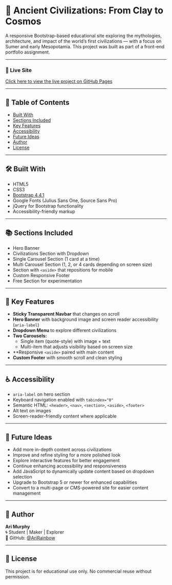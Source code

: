 # 🌌 Ancient Civilizations: From Clay to Cosmos

A responsive Bootstrap-based educational site exploring the mythologies, architecture, and impact of the world’s first civilizations — with a focus on Sumer and early Mesopotamia. This project was built as part of a front-end portfolio assignment.

---

### 🔗 Live Site  
[Click here to view the live project on GitHub Pages](https://ariRainbow.github.io/atlas-bootstrap/)

---

## 📑 Table of Contents

- [Built With](#️-built-with)
- [Sections Included](#-sections-included)
- [Key Features](#-key-features)
- [Accessibility](#-accessibility)
- [Future Ideas](#-future-ideas)
- [Author](#-author)
- [License](#-license)

---

## 🛠️ Built With

- HTML5  
- CSS3  
- [Bootstrap 4.4.1](https://getbootstrap.com/docs/4.4/getting-started/introduction/)  
- Google Fonts (Julius Sans One, Source Sans Pro)  
- jQuery for Bootstrap functionality  
- Accessibility-friendly markup

---

## 📚 Sections Included

- Hero Banner  
- Civilizations Section with Dropdown  
- Single Carousel Section (1 card at a time)  
- Multi Carousel Section (1, 2, or 4 cards depending on screen size)  
- Section with `<aside>` that repositions for mobile  
- Custom Responsive Footer  
- Free Section for experimentation

---

## 🧩 Key Features

- **Sticky Transparent Navbar** that changes on scroll  
- **Hero Banner** with background image and screen reader accessibility (`aria-label`)  
- **Dropdown Menu** to explore different civilizations  
- **Two Carousels:**
  - Single item (quote-style) with image + text  
  - Multi-item that adjusts visibility based on screen size  
- **Responsive `<aside>` paired with main content  
- **Custom Footer** with smooth scroll and clean styling

---

## ♿️ Accessibility

- `aria-label` on hero section  
- Keyboard navigation enabled with `tabindex="0"`  
- Semantic HTML: `<header>`, `<nav>`, `<section>`, `<aside>`, `<footer>`  
- Alt text on images  
- Screen-reader-friendly content where applicable

---

## 🤖 Future Ideas

- Add more in-depth content across civilizations
- Improve and refine styling for a more polished look
- Explore interactive features for better engagement
- Continue enhancing accessibility and responsiveness
- Add JavaScript to dynamically update content based on dropdown selection 
- Upgrade to Bootstrap 5 or newer for enhanced capabilities  
- Convert to a multi-page or CMS-powered site for easier content management

---

## 👤 Author

**Ari Murphy**  
🌀 Student | Maker | Explorer  
🔗 GitHub: [@AriRainbow](https://github.com/AriRainbow)

---

## 📄 License

This project is for educational use only. No commercial reuse without permission.